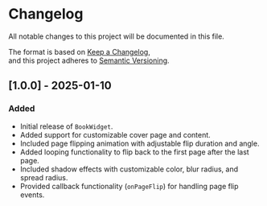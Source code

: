 # Changelog

All notable changes to this project will be documented in this file.

The format is based on [Keep a Changelog](https://keepachangelog.com/),  
and this project adheres to [Semantic Versioning](https://semver.org/).

## [1.0.0] - 2025-01-10

### Added

- Initial release of `BookWidget`.
- Added support for customizable cover page and content.
- Included page flipping animation with adjustable flip duration and angle.
- Added looping functionality to flip back to the first page after the last page.
- Included shadow effects with customizable color, blur radius, and spread radius.
- Provided callback functionality (`onPageFlip`) for handling page flip events.

